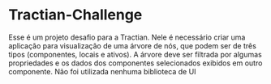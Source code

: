 # Tractian-Challenge
Esse é um projeto desafio para a Tractian. Nele é necessário criar uma aplicação para visualização de uma árvore de nós, que podem ser de três tipos (componentes, locais e ativos). A árvore deve ser filtrada por algumas propriedades e os dados dos componentes selecionados exibidos em outro componente. Não foi utilizada nenhuma biblioteca de UI
